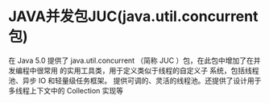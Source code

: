 # JAVA并发包JUC(java.util.concurrent包)
在 Java 5.0 提供了 java.util.concurrent （简称
JUC ）包，在此包中增加了在并发编程中很常用
的实用工具类，用于定义类似于线程的自定义子
系统，包括线程池、异步 IO 和轻量级任务框架。
提供可调的、灵活的线程池。还提供了设计用于
多线程上下文中的 Collection 实现等


